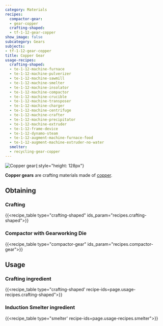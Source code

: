 ```yaml
---
category: Materials
recipes:
  compactor-gear:
  - gear-copper
  crafting-shaped:
  - tf-1-12-gear-copper
show_image: false
subcategory: Gears
subjects:
- tf-1-12-gear-copper
title: Copper Gear
usage-recipes:
  crafting-shaped:
  - te-1-12-machine-furnace
  - te-1-12-machine-pulverizer
  - te-1-12-machine-sawmill
  - te-1-12-machine-smelter
  - te-1-12-machine-insolator
  - te-1-12-machine-compactor
  - te-1-12-machine-crucible
  - te-1-12-machine-transposer
  - te-1-12-machine-charger
  - te-1-12-machine-centrifuge
  - te-1-12-machine-crafter
  - te-1-12-machine-precipitator
  - te-1-12-machine-extruder
  - te-1-12-frame-device
  - te-1-12-dynamo-steam
  - te-1-12-augment-machine-furnace-food
  - te-1-12-augment-machine-extruder-no-water
  smelter:
  - recycling-gear-copper
---
```


![Copper gear](/images/docs/1.12/thermal-foundation/gear-copper.png){:style="height: 128px"}


**Copper gears** are crafting materials made of [copper](../copper-ingot/).


Obtaining
---------

### Crafting
{{<recipe_table type="crafting-shaped" ids_param="recipes.crafting-shaped">}}

### Compactor with Gearworking Die
{{<recipe_table type="compactor-gear" ids_param="recipes.compactor-gear">}}


Usage
-----

### Crafting ingredient
{{<recipe_table type="crafting-shaped' recipe-ids=page.usage-recipes.crafting-shaped">}}

### Induction Smelter ingredient
{{<recipe_table type="smelter' recipe-ids=page.usage-recipes.smelter">}}
